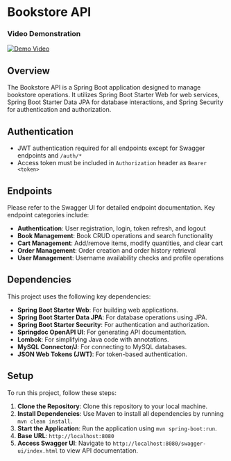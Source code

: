 # Bookstore API
### Video Demonstration
[![Demo Video](http://img.youtube.com/vi/lkjQrG431RA/0.jpg)](https://www.youtube.com/watch?v=lkjQrG431RA)
## Overview
The Bookstore API is a Spring Boot application designed to manage bookstore operations. It utilizes Spring Boot Starter Web for web services, Spring Boot Starter Data JPA for database interactions, and Spring Security for authentication and authorization.

## Authentication
- JWT authentication required for all endpoints except for Swagger endpoints and `/auth/*`
- Access token must be included in `Authorization` header as `Bearer <token>`

## Endpoints
Please refer to the Swagger UI for detailed endpoint documentation. Key endpoint categories include:

- **Authentication**: User registration, login, token refresh, and logout
- **Book Management**: Book CRUD operations and search functionality
- **Cart Management**: Add/remove items, modify quantities, and clear cart
- **Order Management**: Order creation and order history retrieval
- **User Management**: Username availability checks and profile operations
## Dependencies
This project uses the following key dependencies:

- **Spring Boot Starter Web**: For building web applications.
- **Spring Boot Starter Data JPA**: For database operations using JPA.
- **Spring Boot Starter Security**: For authentication and authorization.
- **Springdoc OpenAPI UI**: For generating API documentation.
- **Lombok**: For simplifying Java code with annotations.
- **MySQL Connector/J**: For connecting to MySQL databases.
- **JSON Web Tokens (JWT)**: For token-based authentication.

## Setup
To run this project, follow these steps:

1. **Clone the Repository**: Clone this repository to your local machine.
2. **Install Dependencies**: Use Maven to install all dependencies by running `mvn clean install`.
3. **Start the Application**: Run the application using `mvn spring-boot:run`.
4. **Base URL**: `http://localhost:8080`
5. **Access Swagger UI**: Navigate to `http://localhost:8080/swagger-ui/index.html` to view API documentation.